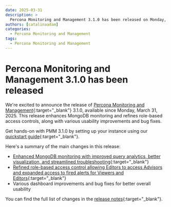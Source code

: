 ```yaml
---
date: 2025-03-31
description: >
  Percona Monitoring and Management 3.1.0 has been released on Monday, March 31, 2025.
authors: [catalinaadam]
categories:
  - Percona Monitoring and Management
tags:
  - Percona Monitoring and Management
---
```


# Percona Monitoring and Management 3.1.0 has been released

<!-- more -->

We're excited to announce the release of [Percona Monitoring and Management](https://docs.percona.com/percona-monitoring-and-management/3/index.html){:target="_blank"} 3.1.0, available since Monday, March 31, 2025. This release enhances MongoDB monitoring and refines role-based access controls, along with various usability improvements and bug fixes.

Get hands-on with PMM 3.1.0 by setting up your instance using our [quickstart guide](https://docs.percona.com/percona-monitoring-and-management/3/quickstart/quickstart.html){:target="_blank"}.

Here's a summary of the main changes in this release:

- [Enhanced MongoDB monitoring with improved query analytics, better visualization, and streamlined troubleshooting](https://docs.percona.com/percona-monitoring-and-management/3/release-notes/3.1.0.html#enhanced-mongodb-monitoring){:target="_blank"}
- [Refined role-based access control allowing Editors to access Advisors and expanded access to fired alerts for Viewers and Editors](https://docs.percona.com/percona-monitoring-and-management/3/release-notes/3.1.0.html#enhanced-role-based-access-control){:target="_blank"}
- Various dashboard improvements and bug fixes for better overall usability

You can find the full list of changes in the [release notes](https://docs.percona.com/percona-monitoring-and-management/3/release-notes/3.1.0.html){:target="_blank"}.
